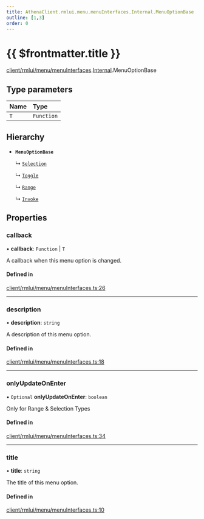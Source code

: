 ```yaml
---
title: AthenaClient.rmlui.menu.menuInterfaces.Internal.MenuOptionBase
outline: [1,3]
order: 0
---
```


# {{ $frontmatter.title }}


[client/rmlui/menu/menuInterfaces](../modules/client_rmlui_menu_menuInterfaces.md).[Internal](../modules/client_rmlui_menu_menuInterfaces_Internal.md).MenuOptionBase

## Type parameters

| Name | Type |
| :------ | :------ |
| `T` | `Function` |

## Hierarchy

- **`MenuOptionBase`**

  ↳ [`Selection`](client_rmlui_menu_menuInterfaces_Selection.md)

  ↳ [`Toggle`](client_rmlui_menu_menuInterfaces_Toggle.md)

  ↳ [`Range`](client_rmlui_menu_menuInterfaces_Range.md)

  ↳ [`Invoke`](client_rmlui_menu_menuInterfaces_Invoke.md)

## Properties

### callback

• **callback**: `Function` \| `T`

A callback when this menu option is changed.

#### Defined in

[client/rmlui/menu/menuInterfaces.ts:26](https://github.com/Stuyk/altv-athena/blob/36098eb/src/core/client/rmlui/menu/menuInterfaces.ts#L26)

___

### description

• **description**: `string`

A description of this menu option.

#### Defined in

[client/rmlui/menu/menuInterfaces.ts:18](https://github.com/Stuyk/altv-athena/blob/36098eb/src/core/client/rmlui/menu/menuInterfaces.ts#L18)

___

### onlyUpdateOnEnter

• `Optional` **onlyUpdateOnEnter**: `boolean`

Only for Range & Selection Types

#### Defined in

[client/rmlui/menu/menuInterfaces.ts:34](https://github.com/Stuyk/altv-athena/blob/36098eb/src/core/client/rmlui/menu/menuInterfaces.ts#L34)

___

### title

• **title**: `string`

The title of this menu option.

#### Defined in

[client/rmlui/menu/menuInterfaces.ts:10](https://github.com/Stuyk/altv-athena/blob/36098eb/src/core/client/rmlui/menu/menuInterfaces.ts#L10)
